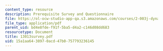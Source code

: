 ```yaml
---
content_type: resource
description: Prerequisite Survey and Questionnaire
file: https://ol-ocw-studio-app-qa.s3.amazonaws.com/courses/2-003j-dynamics-and-vibration-13-013j-fall-2002/15a1aa6438970acd47b0757793236145_13013survey.pdf
file_type: application/pdf
parent_uid: bd4e8fde-f91f-5ba5-d4a2-c146d08dd683
resourcetype: Document
title: 13013survey.pdf
uid: 15a1aa64-3897-0acd-47b0-757793236145
---
```

